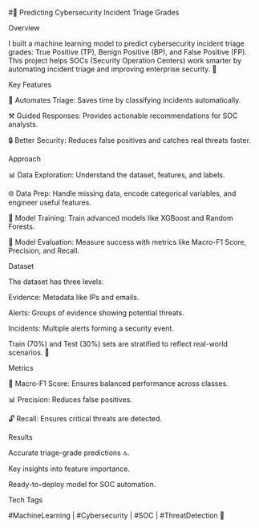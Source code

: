 #🔧 Predicting Cybersecurity Incident Triage Grades

Overview

I built a machine learning model to predict cybersecurity incident triage grades: True Positive (TP), Benign Positive (BP), and False Positive (FP). This project helps SOCs (Security Operation Centers) work smarter by automating incident triage and improving enterprise security. 🚀

Key Features

🔐 Automates Triage: Saves time by classifying incidents automatically.

⚒️ Guided Responses: Provides actionable recommendations for SOC analysts.

🔒 Better Security: Reduces false positives and catches real threats faster.

Approach

📊 Data Exploration: Understand the dataset, features, and labels.

🌐 Data Prep: Handle missing data, encode categorical variables, and engineer useful features.

🎉 Model Training: Train advanced models like XGBoost and Random Forests.

🔄 Model Evaluation: Measure success with metrics like Macro-F1 Score, Precision, and Recall.

Dataset

The dataset has three levels:

Evidence: Metadata like IPs and emails.

Alerts: Groups of evidence showing potential threats.

Incidents: Multiple alerts forming a security event.

Train (70%) and Test (30%) sets are stratified to reflect real-world scenarios. 🔢

Metrics

🔢 Macro-F1 Score: Ensures balanced performance across classes.

📊 Precision: Reduces false positives.

🔓 Recall: Ensures critical threats are detected.

Results

Accurate triage-grade predictions 🔝.

Key insights into feature importance.

Ready-to-deploy model for SOC automation.

Tech Tags

#MachineLearning | #Cybersecurity | #SOC | #ThreatDetection 🚀

